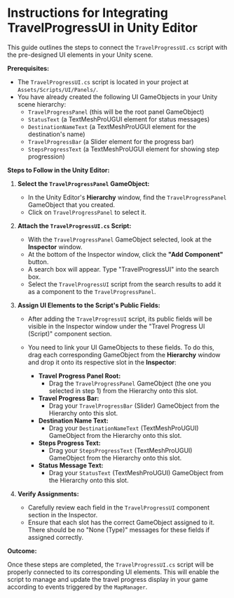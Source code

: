 # Instructions for Integrating TravelProgressUI in Unity Editor

This guide outlines the steps to connect the `TravelProgressUI.cs` script with the pre-designed UI elements in your Unity scene.

**Prerequisites:**

*   The `TravelProgressUI.cs` script is located in your project at `Assets/Scripts/UI/Panels/`.
*   You have already created the following UI GameObjects in your Unity scene hierarchy:
    *   `TravelProgressPanel` (this will be the root panel GameObject)
    *   `StatusText` (a TextMeshProUGUI element for status messages)
    *   `DestinationNameText` (a TextMeshProUGUI element for the destination's name)
    *   `TravelProgressBar` (a Slider element for the progress bar)
    *   `StepsProgressText` (a TextMeshProUGUI element for showing step progression)

**Steps to Follow in the Unity Editor:**

1.  **Select the `TravelProgressPanel` GameObject:**
    *   In the Unity Editor's **Hierarchy** window, find the `TravelProgressPanel` GameObject that you created.
    *   Click on `TravelProgressPanel` to select it.

2.  **Attach the `TravelProgressUI.cs` Script:**
    *   With the `TravelProgressPanel` GameObject selected, look at the **Inspector** window.
    *   At the bottom of the Inspector window, click the **"Add Component"** button.
    *   A search box will appear. Type "TravelProgressUI" into the search box.
    *   Select the `TravelProgressUI` script from the search results to add it as a component to the `TravelProgressPanel`.

3.  **Assign UI Elements to the Script's Public Fields:**
    *   After adding the `TravelProgressUI` script, its public fields will be visible in the Inspector window under the "Travel Progress UI (Script)" component section.
    *   You need to link your UI GameObjects to these fields. To do this, drag each corresponding GameObject from the **Hierarchy** window and drop it onto its respective slot in the **Inspector**:

        *   **Travel Progress Panel Root:**
            *   Drag the `TravelProgressPanel` GameObject (the one you selected in step 1) from the Hierarchy onto this slot.
        *   **Travel Progress Bar:**
            *   Drag your `TravelProgressBar` (Slider) GameObject from the Hierarchy onto this slot.
        *   **Destination Name Text:**
            *   Drag your `DestinationNameText` (TextMeshProUGUI) GameObject from the Hierarchy onto this slot.
        *   **Steps Progress Text:**
            *   Drag your `StepsProgressText` (TextMeshProUGUI) GameObject from the Hierarchy onto this slot.
        *   **Status Message Text:**
            *   Drag your `StatusText` (TextMeshProUGUI) GameObject from the Hierarchy onto this slot.

4.  **Verify Assignments:**
    *   Carefully review each field in the `TravelProgressUI` component section in the Inspector.
    *   Ensure that each slot has the correct GameObject assigned to it. There should be no "None (Type)" messages for these fields if assigned correctly.

**Outcome:**

Once these steps are completed, the `TravelProgressUI.cs` script will be properly connected to its corresponding UI elements. This will enable the script to manage and update the travel progress display in your game according to events triggered by the `MapManager`.
